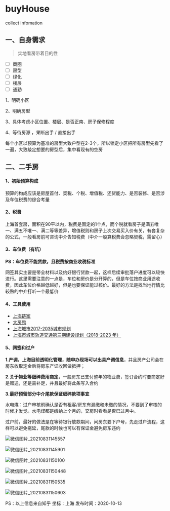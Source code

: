 # buyHouse
collect infomation

## 一、自身需求

> 实地看房带着目的性

- [ ] 商圈
- [ ] 房型
- [ ] 绿化
- [ ] 楼层
- [ ] 通勤

1、明确小区

2、明确房型

3、具体考虑小区位置、楼层、是否正南、房子保修程度

4、等待房源 ，果断出手 / 直接出手

每个小区以预算为基准的房型大致户型在2-3个，所以锁定小区把所有房型先看了一遍，大致敲定想要的房型后，集中看现有的空房

## 二、二手房

#### 1、初始预算构成

预算的构成应该是房屋首付、契税、个税、增值税、还贷能力、是否装修、是否涉及车位税费的综合考量

#### 2、税费

上海首套房，面积在90平以内，税费是固定的1个点，而个税就看房子是满五唯一、满五不唯一、满二等等差异，增值税则和房子上次交易买入价有关，有套复杂的公式，一般看房前可咨询中介告知税费（中介一般算税费会忽略契税，需留心）

#### 3、车位费（有坑）

**PS：车位费不能贷款，且税费按商业收税标准**

网签其实主要是带全材料以及约好银行贷款一起，这样后续审批落户进度可以较快进行。这里需要注意的一点是，车位和房价是分开算的，但是车位按商业用途收费，因此车位价格越低越好，但是也要保证能过核价。最好的方法是找当地行情比较熟的中介打听一个最低价

#### 4、工具使用

- [上海链家](https://sh.lianjia.com/)
- [大房鸭](http://www.dafangya.com/)
- [上海城市2017-2035城市规划](https://baijiahao.baidu.com/s?id=1678392054966316161&wfr=spider&for=pc)
- [上海市城市轨道交通第三期建设规划（2018-2023 年） ](https://www.sohu.com/a/395918099_100230431)

#### 5、网签和过户

**1.产调，上海目前透明化管理，随申办现场可以出具产调信息**，并且房产公司会在房东收取定金后将房东产证收回做抵押；

**2.关于物业等细碎费用商定**，一般房东已支付整年的物业费，签订合约时要商定好是赠送，还是需补足，并且最好将此条写入合约

**3.最好预留部分中介尾款保证细碎款项事宜**

水电煤：过户审核前确认是否有租客/房东有漏缴和未缴的情况，不要到了审核的时候才发觉。水电煤都是缴纳上个月的，交房时看看是否已过月中。

过户前，最好的做法是在等待银行放款期间，问房东要下户号，先走过户流程，这样可以避免拖延，尾款的时候也可以有保证金避免房东违约

![微信图片_20210831145557](C:\Users\ouyangding\Desktop\buyHouse\微信图片_20210831145557.png)

![微信图片_20210831145901](C:\Users\ouyangding\Desktop\buyHouse\微信图片_20210831145901.png)

![微信图片_20210831150100](C:\Users\ouyangding\Desktop\buyHouse\微信图片_20210831150100.png)

![微信图片_20210831150448](C:\Users\ouyangding\Desktop\buyHouse\微信图片_20210831150448.png)

![微信图片_20210831150535](C:\Users\ouyangding\Desktop\buyHouse\微信图片_20210831150535.png)

![微信图片_20210831150603](C:\Users\ouyangding\Desktop\buyHouse\微信图片_20210831150603.png)

PS：以上信息来自知乎  坐标：上海  发布时间：2020-10-13

